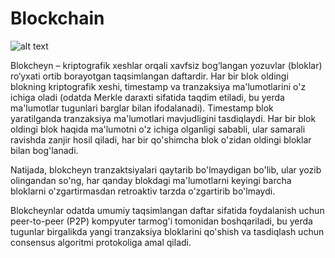 # Blockchain


![alt text](https://iscjobs.com/wp-content/uploads/2020/10/Blockchain_Search_Consultants-scaled.jpg)

Blokcheyn – kriptografik xeshlar orqali xavfsiz bog‘langan yozuvlar (bloklar) ro‘yxati ortib borayotgan taqsimlangan daftardir. Har bir blok oldingi blokning kriptografik xeshi, timestamp va tranzaksiya ma'lumotlarini o'z ichiga oladi (odatda Merkle daraxti sifatida taqdim etiladi, bu yerda ma'lumotlar tugunlari barglar bilan ifodalanadi). Timestamp blok yaratilganda tranzaksiya ma'lumotlari mavjudligini tasdiqlaydi. Har bir blok oldingi blok haqida ma'lumotni o'z ichiga olganligi sababli, ular samarali ravishda zanjir hosil qiladi, har bir qo'shimcha blok o'zidan oldingi bloklar bilan bog'lanadi.

Natijada, blokcheyn tranzaktsiyalari qaytarib bo'lmaydigan bo'lib, ular yozib olingandan so'ng, har qanday blokdagi ma'lumotlarni keyingi barcha bloklarni o'zgartirmasdan retroaktiv tarzda o'zgartirib bo'lmaydi. 

Blokcheynlar odatda umumiy taqsimlangan daftar sifatida foydalanish uchun peer-to-peer (P2P) kompyuter tarmog'i tomonidan boshqariladi, bu yerda tugunlar birgalikda yangi tranzaksiya bloklarini qo'shish va tasdiqlash uchun consensus algoritmi protokoliga amal qiladi.

